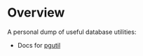 Overview
=======

A personal dump of useful database utilities:

* Docs for [pgutil](https://github.com/lindemannrichard/dbutils/pgutils)
